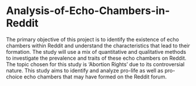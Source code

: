 # Analysis-of-Echo-Chambers-in-Reddit

The primary objective of this project is to identify the existence of echo chambers within Reddit and understand the characteristics that lead to their formation. The study will use a mix of quantitative and qualitative methods to investigate the prevalence and traits of these echo chambers on Reddit. The topic chosen for this study is ‘Abortion Rights’ due to its controversial nature. This study aims to identify and analyze pro-life as well as pro-choice echo chambers that may have formed on the Reddit forum.
